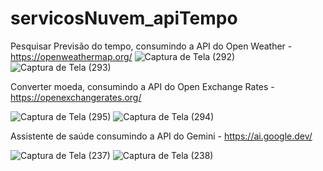 # servicosNuvem_apiTempo

Pesquisar Previsão do tempo, consumindo a API do Open Weather - https://openweathermap.org/
![Captura de Tela (292)](https://github.com/TainaDr/servicosNuvem_api/assets/88323837/167b88a1-9acb-4765-83c8-870b86d6c565)
![Captura de Tela (293)](https://github.com/TainaDr/servicosNuvem_api/assets/88323837/7edc0c99-5ed7-48e2-a82c-dfe4755c301c)

Converter moeda, consumindo a API do Open Exchange Rates - https://openexchangerates.org/

![Captura de Tela (295)](https://github.com/TainaDr/servicosNuvem_api/assets/88323837/bdac862f-b2c2-4198-96df-be17ef363420)
![Captura de Tela (294)](https://github.com/TainaDr/servicosNuvem_api/assets/88323837/db91133f-a40d-4be6-8712-c5686b8ac32d)

Assistente de saúde consumindo a API do Gemini - https://ai.google.dev/

![Captura de Tela (237)](https://github.com/TainaDr/servicosNuvem_api/assets/88323837/835420ee-e574-4be5-9a34-a39e872f97c8)
![Captura de Tela (238)](https://github.com/TainaDr/servicosNuvem_api/assets/88323837/4ce0aa9c-0d5f-42e1-8977-1cefd67bf8d7)
